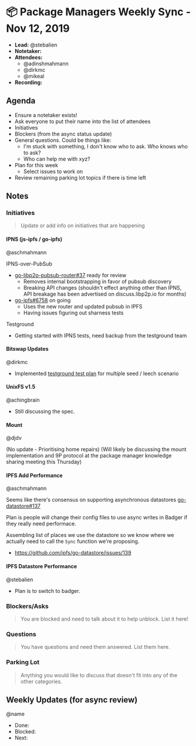 # 📦 Package Managers Weekly Sync - Nov 12, 2019

- **Lead:** @stebalien
- **Notetaker:**
- **Attendees:**
  - @adinshmahmann
  - @dirkmc
  - @mikeal
- **Recording:** 

## Agenda

- Ensure a notetaker exists!
- Ask everyone to put their name into the list of attendees
- Initiatives
- Blockers (from the async status update)
- General questions. Could be things like:
  - I'm stuck with something, I don't know who to ask. Who knows who to ask?
  - Who can help me with xyz?
- Plan for this week
  - Select issues to work on
- Review remaining parking lot topics if there is time left

## Notes

### Initiatives
> Update or add info on initiatives that are happening

#### IPNS (js-ipfs / go-ipfs)
@aschmahmann

IPNS-over-PubSub
  - [go-libp2p-pubsub-router#37](https://github.com/libp2p/go-libp2p-pubsub-router/pull/37) ready for review
    - Removes internal bootstrapping in favor of pubsub discovery
    - Breaking API changes (shouldn't effect anything other than IPNS, API breakage has been advertised on discuss.libp2p.io for months)
  - [go-ipfs#6758](https://github.com/ipfs/go-ipfs/pull/6758) on going
    - Uses the new router and updated pubsub in IPFS
    - Having issues figuring out sharness tests

Testground
  - Getting started with IPNS tests, need backup from the testground team

#### Bitswap Updates
@dirkmc
- Implemented [testground test plan](https://github.com/ipfs/testground/pull/82) for multiple seed / leech scenario

#### UnixFS v1.5
@achingbrain

- Still discussing the spec.

#### Mount
@djdv

(No update - Prioritising home repairs)
(Will likely be discussing the mount implementation and 9P protocol at the package manager knowledge sharing meeting this Thursday)

#### IPFS Add Performance
@aschmahmann

Seems like there's consensus on supporting asynchronous datastores [go-datastore#137](https://github.com/ipfs/go-datastore/issues/137)

Plan is people will change their config files to use async writes in Badger if they really need performace.

Assembling list of places we use the datastore so we know where we actually need to call the `Sync` function we're proposing.
  - https://github.com/ipfs/go-datastore/issues/139


#### IPFS Datastore Performance
@stebalien

- Plan is to switch to badger.

### Blockers/Asks
> You are blocked and need to talk about it to help unblock. List it here!

### Questions
> You have questions and need them answered. List them here.

### Parking Lot
> Anything you would like to discuss that doesn't fit into any of the other categories.

## Weekly Updates (for async review)

@name
- Done:
- Blocked:
- Next:
